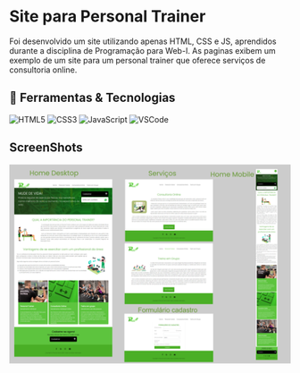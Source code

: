 # Site para Personal Trainer 

Foi desenvolvido um site utilizando apenas HTML, CSS e JS, aprendidos durante a disciplina de Programação para Web-I. As paginas exibem um exemplo de um site para um personal trainer que oferece serviços de consultoria online.

## :hammer: Ferramentas & Tecnologias
![HTML5](https://img.shields.io/badge/-HTML5-E34F26?style=flat-square&logo=html5&logoColor=white)
![CSS3](https://img.shields.io/badge/-CSS3-1572B6?style=flat-square&logo=css3)
![JavaScript](https://img.shields.io/badge/-JavaScript-black?style=flat-square&logo=javascript)
![VSCode](https://img.shields.io/badge/-VSCode-007ACC?style=flat-square&logo=visual-studio-code&logoColor=white)

## ScreenShots
 <img src="images/screens.png">